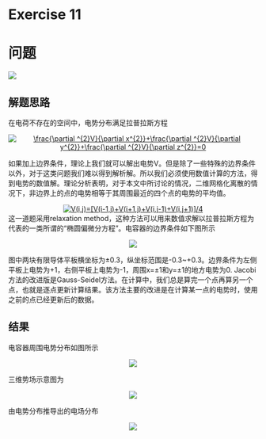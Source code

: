 # Exercise 11
# 问题

![](https://github.com/lopo70/Computational_Physics_N2015301020170/blob/master/Exercise%2011/%E6%8D%95%E8%8E%B7.PNG)
## 解题思路
在电荷不存在的空间中，电势分布满足拉普拉斯方程
<div align=center>
<a href="http://www.codecogs.com/eqnedit.php?latex=\frac{\partial&space;^{2}V}{\partial&space;x^{2}}&plus;\frac{\partial&space;^{2}V}{\partial&space;y^{2}}&plus;\frac{\partial&space;^{2}V}{\partial&space;z^{2}}=0" target="_blank"><img src="http://latex.codecogs.com/gif.latex?\frac{\partial&space;^{2}V}{\partial&space;x^{2}}&plus;\frac{\partial&space;^{2}V}{\partial&space;y^{2}}&plus;\frac{\partial&space;^{2}V}{\partial&space;z^{2}}=0" title="\frac{\partial ^{2}V}{\partial x^{2}}+\frac{\partial ^{2}V}{\partial y^{2}}+\frac{\partial ^{2}V}{\partial z^{2}}=0" /></a>

<div align=left>

如果加上边界条件，理论上我们就可以解出电势V。但是除了一些特殊的边界条件以外，对于这类问题我们难以得到解析解。所以我们必须使用数值计算的方法，得到电势的数值解。理论分析表明，对于本文中所讨论的情况，二维网格化离散的情况下，非边界上的点的电势相等于其周围最近的四个点的电势的平均值。

<div align=center>
<a href="http://www.codecogs.com/eqnedit.php?latex=V(i,j)=[V(i-1,j)&plus;V(i&plus;1,j)&plus;V(i,j-1)&plus;V(i,j&plus;1)]/4" target="_blank"><img src="http://latex.codecogs.com/gif.latex?V(i,j)=[V(i-1,j)&plus;V(i&plus;1,j)&plus;V(i,j-1)&plus;V(i,j&plus;1)]/4" title="V(i,j)=[V(i-1,j)+V(i+1,j)+V(i,j-1)+V(i,j+1)]/4" /></a>
  
<div align=left>
这一道题采用relaxation method，这种方法可以用来数值求解以拉普拉斯方程为代表的一类所谓的“椭圆偏微分方程”。电容器的边界条件如下图所示

<div align=center>

![](https://github.com/lopo70/Computational_Physics_N2015301020170/blob/master/Exercise%2011/%E6%8D%95%E8%8E%B71.PNG)

<div align=left>
图中两块有限导体平板横坐标为±0.3，纵坐标范围是-0.3~+0.3。边界条件为左侧平板上电势为+1，右侧平板上电势为-1，周围x=±1和y=±1的地方电势为0.
Jacobi方法的改进版是Gauss-Seidel方法。在计算中，我们总是算完一个点再算另一个点，也就是逐点更新计算结果。该方法主要的改进是在计算某一点的电势时，使用之前的点已经更新后的数据。

## 结果
电容器周围电势分布如图所示

<div align=center>

![](https://github.com/lopo70/Computational_Physics_N2015301020170/blob/master/Exercise%2011/1.PNG)

<div align=left>
三维势场示意图为

<div align=center>

![](https://github.com/lopo70/Computational_Physics_N2015301020170/blob/master/Exercise%2011/2.png)
<div align=left>
由电势分布推导出的电场分布
<div align=center>

![](https://github.com/lopo70/Computational_Physics_N2015301020170/blob/master/Exercise%2011/3.png)
